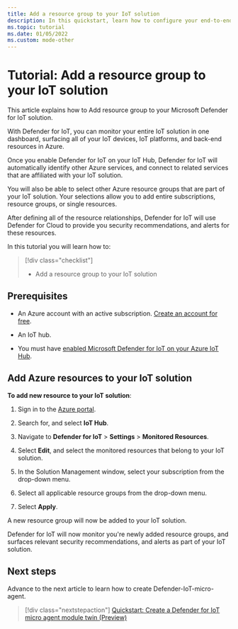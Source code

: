 ```yaml
---
title: Add a resource group to your IoT solution
description: In this quickstart, learn how to configure your end-to-end IoT solution using Microsoft Defender for IoT.
ms.topic: tutorial
ms.date: 01/05/2022
ms.custom: mode-other
---
```


# Tutorial: Add a resource group to your IoT solution

This article explains how to Add resource group to your Microsoft Defender for IoT solution.

With Defender for IoT, you can monitor your entire IoT solution in one dashboard, surfacing all of your IoT devices, IoT platforms, and back-end resources in Azure.

Once you enable Defender for IoT on your IoT Hub, Defender for IoT will automatically identify other Azure services, and connect to related services that are affiliated with your IoT solution.

You will also be able to select other Azure resource groups that are part of your IoT solution. Your selections allow you to add entire subscriptions, resource groups, or single resources.

After defining all of the resource relationships, Defender for IoT will use Defender for Cloud to provide you security recommendations, and alerts for these resources.

In this tutorial you will learn how to:

> [!div class="checklist"]
> - Add a resource group to your IoT solution

## Prerequisites

- An Azure account with an active subscription. [Create an account for free](https://azure.microsoft.com/free/?WT.mc_id=A261C142F).

- An IoT hub.

- You must have [enabled Microsoft Defender for IoT on your Azure IoT Hub](quickstart-onboard-iot-hub.md).

## Add Azure resources to your IoT solution

**To add new resource to your IoT solution**:

1. Sign in to the [Azure portal](https://ms.portal.azure.com/).

1. Search for, and select **IoT Hub**.

1. Navigate to **Defender for IoT** > **Settings** > **Monitored Resources**.

1. Select **Edit**, and select the monitored resources that belong to your IoT solution.

1. In the Solution Management window, select your subscription from the drop-down menu.

1. Select all applicable resource groups from the drop-down menu.

1. Select **Apply**.

A new resource group will now be added to your IoT solution.

Defender for IoT will now monitor you're newly added resource groups, and surfaces relevant security recommendations, and alerts as part of your IoT solution.

## Next steps

Advance to the next article to learn how to create Defender-IoT-micro-agent.

> [!div class="nextstepaction"]
> [Quickstart: Create a Defender for IoT micro agent module twin (Preview)](quickstart-create-micro-agent-module-twin.md)
